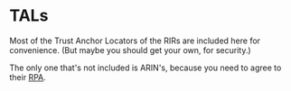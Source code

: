 # TALs

Most of the Trust Anchor Locators of the RIRs are included here for convenience. (But maybe you should get your own, for security.)

The only one that's not included is ARIN's, because you need to agree to their [RPA](https://www.arin.net/resources/manage/rpki/tal/).
